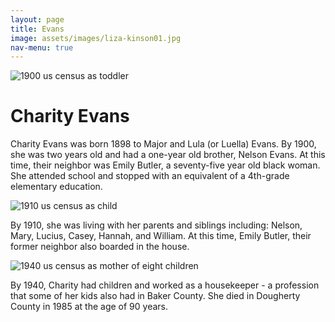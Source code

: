 ```yaml
---
layout: page
title: Evans
image: assets/images/liza-kinson01.jpg
nav-menu: true
---
```


<img src="https://uofi.box.com/shared/static/ykkwzzz1d706kvf8f1qaoatmw0k4193e.jpg" alt="1900 us census as toddler" style="display: block; margin: 0 auto">

# Charity Evans

Charity Evans was born 1898 to Major and Lula (or Luella) Evans. By 1900, she was two years old and had a one-year old brother, Nelson Evans. At this time, their neighbor was Emily Butler, a seventy-five year old black woman. She attended school and stopped with an equivalent of a 4th-grade elementary education. 

<img src="https://uofi.box.com/shared/static/7khnvsu15j68qo8hfghre1qzme7hlmau.jpg" alt="1910 us census as child" style="display: block; margin: 0 auto">

By 1910, she was living with her parents and siblings including: Nelson, Mary, Lucius, Casey, Hannah, and William. At this time, Emily Butler, their former neighbor also boarded in the house. 

<img src="https://uofi.box.com/shared/static/o6t0gg2tqbr43l1ktekxofkxy15bdkex.jpg" alt="1940 us census as mother of eight children" style="display: block; margin: 0 auto">

By 1940, Charity had children and worked as a housekeeper - a profession that some of her kids also had in Baker County. She died in Dougherty County in 1985 at the age of 90 years.
